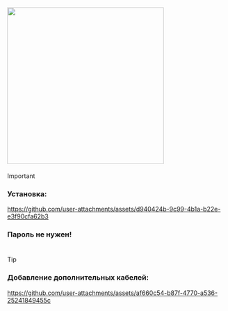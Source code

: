 # [<img width="360" src="https://github.com/user-attachments/assets/c3c4b010-2c0c-4eae-a3f7-0795df305438">](https://github.com/derek-inc-git/virtual-audio-cable/releases/latest)

> [!IMPORTANT]
> ### Установка:
> 
> https://github.com/user-attachments/assets/d940424b-9c99-4b1a-b22e-e3f90cfa62b3
>
> ### Пароль не нужен!

#

> [!TIP]
> ### Добавление дополнительных кабелей:
>
> https://github.com/user-attachments/assets/af660c54-b87f-4770-a536-25241849455c
